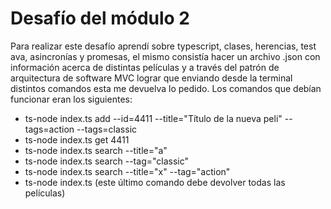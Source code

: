 # Desafío del módulo 2

Para realizar este desafío aprendí sobre typescript, clases, herencias, test ava, asincronías y promesas, el mismo consistía hacer un archivo .json con información acerca de distintas películas y a través del  patrón de arquitectura de software MVC lograr que enviando desde la terminal distintos comandos esta me devuelva lo pedido. Los comandos que debían funcionar eran los siguientes:

- ts-node index.ts add --id=4411 --title="Título de la nueva peli" --tags=action --tags=classic
- ts-node index.ts get 4411
- ts-node index.ts search --title="a"
- ts-node index.ts search --tag="classic"
- ts-node index.ts search --title="x" --tag="action"
- ts-node index.ts (este último comando debe devolver todas las películas)

